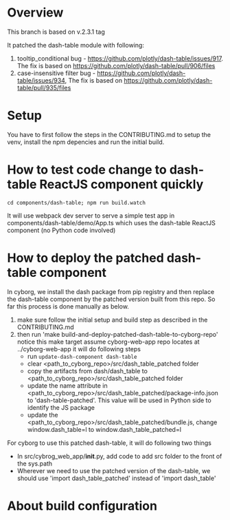 # Overview

This branch is based on v.2.3.1 tag

It patched the dash-table module with following:

1) tooltip_conditional bug - https://github.com/plotly/dash-table/issues/917.
The fix is based on https://github.com/plotly/dash-table/pull/906/files
2) case-insensitive filter bug - https://github.com/plotly/dash-table/issues/934,
The fix is based on https://github.com/plotly/dash-table/pull/935/files

# Setup
You have to first follow the steps in the CONTRIBUTING.md to setup the venv, install the npm depencies
and run the initial build.

# How to test code change to dash-table ReactJS component quickly 
```
cd components/dash-table; npm run build.watch
```
It will use webpack dev server to serve a simple test app in components/dash-table/demo/App.ts which uses
the dash-table ReactJS component (no Python code involved)

# How to deploy the patched dash-table component 
In cyborg, we install the dash package from pip registry and then replace the dash-table component by
the patched version built from this repo. So far this process is done manually as below.

1) make sure follow the initial setup and build step as described in the CONTRIBUTING.md
2) then run 'make build-and-deploy-patched-dash-table-to-cyborg-repo'
 notice this make target assume cyborg-web-app repo locates at ../cyborg-web-app
  it will do following steps
   * run `update-dash-component dash-table`
   * clear <path_to_cyborg_repo>/src/dash_table_patched folder 
   * copy the artifacts from dash/dash_table to <path_to_cyborg_repo>/src/dash_table_patched folder
   * update the name attribute in <path_to_cyborg_repo>/src/dash_table_patched/package-info.json to
    'dash-table-patched'. This value will be used in Python side to identify the JS package
   * update the <path_to_cyborg_repo>/src/dash_table_patched/bundle.js, change
    window.dash_table=l to window.dash_table_patched=l 

For cyborg to use this patched dash-table, it will do following two things
 * In src/cybrog_web_app/__init__.py, add code to add src folder to the front of the sys.path
 * Wherever we need to use the patched version of the dash-table, we should use 'import dash_table_patched'
instead of 'import dash_table' 

# About build configuration

